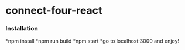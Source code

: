 # connect-four-react
### Installation
 *npm install
 *npm run build
 *npm start
 *go to localhost:3000 and enjoy!
 

